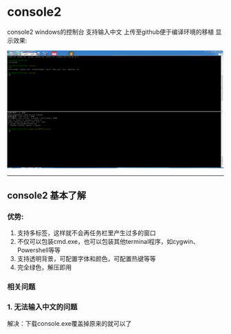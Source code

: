 # console2
console2 windows的控制台 支持输入中文
上传至github便于编译环境的移植
显示效果:

![enter description here](./1.png)

---
## console2 基本了解
### 优势:
1. 支持多标签，这样就不会再任务栏里产生过多的窗口 
2. 不仅可以包装cmd.exe，也可以包装其他terminal程序，如cygwin、Powershell等等 
3. 支持透明背景，可配置字体和颜色，可配置热键等等 
4. 完全绿色，解压即用 

### 相关问题
### 1. 无法输入中文的问题
解决：下载console.exe覆盖掉原来的就可以了